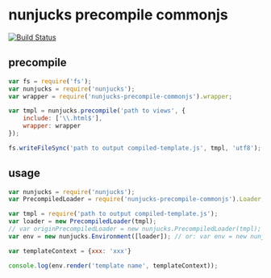 # nunjucks precompile commonjs

[![Build Status](https://travis-ci.org/cdatou/nunjucks-precompile-commonjs.svg?branch=master)](https://travis-ci.org/cdatou/nunjucks-precompile-commonjs)

## precompile

``` javascript
var fs = require('fs');
var nunjucks = require('nunjucks');
var wrapper = require('nunjucks-precompile-commonjs').wrapper;

var tmpl = nunjucks.precompile('path to views', {
    include: ['\\.html$'],
    wrapper: wrapper
});

fs.writeFileSync('path to output compiled-template.js', tmpl, 'utf8');
```

## usage

``` javascript
var nunjucks = require('nunjucks');
var PrecompiledLoader = require('nunjucks-precompile-commonjs').Loader;

var tmpl = require('path to output compiled-template.js');
var loader = new PrecompiledLoader(tmpl);
// var originPrecompiledLoader = new nunjucks.PrecompiledLoader(tmpl);
var env = new nunjucks.Environment([loader]); // or: var env = new nunjucks.Environment([loader, originPrecompiledLoader]);

var templateContext = {xxx: 'xxx'}

console.log(env.render('template name', templateContext));
```